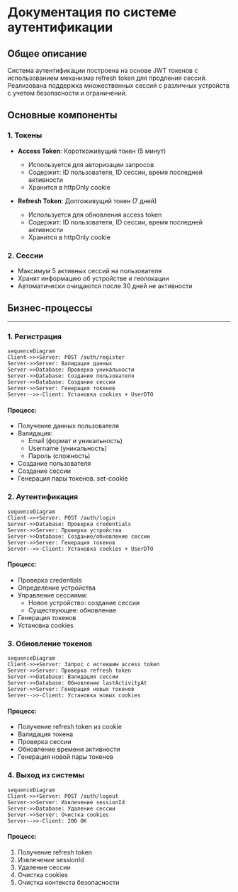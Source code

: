# Документация по системе аутентификации

## Общее описание
Система аутентификации построена на основе JWT токенов с использованием механизма refresh token для продления сессий. Реализована поддержка множественных сессий с различных устройств с учетом безопасности и ограничений.

## Основные компоненты

### 1. Токены
- **Access Token**: Короткоживущий токен (5 минут)
   - Используется для авторизации запросов
   - Содержит: ID пользователя, ID сессии, время последней активности
   - Хранится в httpOnly cookie

- **Refresh Token**: Долгоживущий токен (7 дней)
   - Используется для обновления access token
   - Содержит: ID пользователя, ID сессии, время последней активности
   - Хранится в httpOnly cookie

### 2. Сессии
- Максимум 5 активных сессий на пользователя
- Хранят информацию об устройстве и геолокации
- Автоматически очищаются после 30 дней не активности

## Бизнес-процессы

----

### 1. Регистрация
```mermaid
sequenceDiagram
Client->>+Server: POST /auth/register
Server->>Server: Валидация данных
Server->>Database: Проверка уникальности
Server->>Database: Создание пользователя
Server->>Database: Создание сессии
Server->>Server: Генерация токенов
Server-->>-Client: Установка cookies + UserDTO
```

#### Процесс:
- Получение данных пользователя 
- Валидация:
  - Email (формат и уникальность)
  - Username (уникальность)
  - Пароль (сложность)
- Создание пользователя
- Создание сессии
- Генерация пары токенов. set-cookie

### 2. Аутентификация
```mermaid
sequenceDiagram
Client->>+Server: POST /auth/login
Server->>Database: Проверка credentials
Server->>Server: Проверка устройства
Server->>Database: Создание/обновление сессии
Server->>Server: Генерация токенов
Server-->>-Client: Установка cookies + UserDTO
```
#### Процесс:
- Проверка credentials 
- Определение устройства 
- Управление сессиями:
  - Новое устройство: создание сессии
  - Существующее: обновление 
- Генерация токенов 
- Установка cookies

### 3. Обновление токенов

```mermaid
sequenceDiagram
Client->>+Server: Запрос с истекшим access token
Server->>Server: Проверка refresh token
Server->>Database: Валидация сессии
Server->>Database: Обновление lastActivityAt
Server->>Server: Генерация новых токенов
Server-->>-Client: Установка новых cookies
```

#### Процесс:
- Получение refresh token из cookie 
- Валидация токена 
- Проверка сессии 
- Обновление времени активности 
- Генерация новой пары токенов

### 4. Выход из системы

```mermaid
sequenceDiagram
Client->>+Server: POST /auth/logout
Server->>Server: Извлечение sessionId
Server->>Database: Удаление сессии
Server->>Server: Очистка cookies
Server-->>-Client: 200 OK
```

#### Процесс:
1. Получение refresh token
2. Извлечение sessionId
3. Удаление сессии
4. Очистка cookies
5. Очистка контекста безопасности